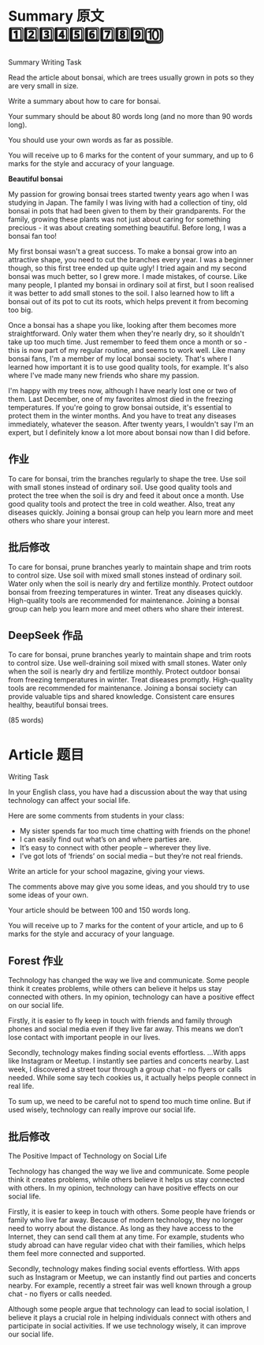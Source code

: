# Summary 原文 1️⃣2️⃣3️⃣4️⃣5️⃣6️⃣7️⃣8️⃣9️⃣🔟

Summary Writing Task

Read the article about bonsai, which are trees usually grown in pots so they are very small in size.

Write a summary about how to care for bonsai.

Your summary should be about 80 words long (and no more than 90 words long).

You should use your own words as far as possible.

You will receive up to 6 marks for the content of your summary, and up to 6 marks for the style and accuracy of your language.

**Beautiful bonsai**

My passion for growing bonsai trees started twenty years ago when I was studying in Japan. The family I was living with had a collection of tiny, old bonsai in pots that had been given to them by their grandparents. For the family, growing these plants was not just about caring for something precious - it was about creating something beautiful. Before long, I was a bonsai fan too!

My first bonsai wasn't a great success. To make a bonsai grow into an attractive shape, you need to cut the branches every year. I was a beginner though, so this first tree ended up quite ugly! I tried again and my second bonsai was much better, so I grew more. I made mistakes, of course. Like many people, I planted my bonsai in ordinary soil at first, but I soon realised it was better to add small stones to the soil. I also learned how to lift a bonsai out of its pot to cut its roots, which helps prevent it from becoming too big.

Once a bonsai has a shape you like, looking after them becomes more straightforward. Only water them when they're nearly dry, so it shouldn't take up too much time. Just remember to feed them once a month or so - this is now part of my regular routine, and seems to work well. Like many bonsai fans, I'm a member of my local bonsai society. That's where I learned how important it is to use good quality tools, for example. It's also where I've made many new friends who share my passion.

I'm happy with my trees now, although I have nearly lost one or two of them. Last December, one of my favorites almost died in the freezing temperatures. If you're going to grow bonsai outside, it's essential to protect them in the winter months. And you have to treat any diseases immediately, whatever the season. After twenty years, I wouldn't say I'm an expert, but I definitely know a lot more about bonsai now than I did before.

## 作业
To care for bonsai, trim the branches regularly to shape the tree. Use soil with small stones instead of ordinary soil. Use good quality tools and protect the tree when the soil is dry and feed it about once a month. Use good quality tools and protect the tree in cold weather. Also, treat any diseases quickly. Joining a bonsai group can help you learn more and meet others who share your interest.

## 批后修改
To care for bonsai, prune branches yearly to maintain shape and trim roots to control size. Use soil with mixed small stones instead of ordinary soil. Water only when the soil is nearly dry and fertilize monthly. Protect outdoor bonsai from freezing temperatures in winter. Treat any diseases quickly. High-quality tools are recommended for maintenance. Joining a bonsai group can help you learn more and meet others who share their interest.

## DeepSeek 作品
To care for bonsai, prune branches yearly to maintain shape and trim roots to control size. Use well-draining soil mixed with small stones. Water only when the soil is nearly dry and fertilize monthly. Protect outdoor bonsai from freezing temperatures in winter. Treat diseases promptly. High-quality tools are recommended for maintenance. Joining a bonsai society can provide valuable tips and shared knowledge. Consistent care ensures healthy, beautiful bonsai trees.

(85 words)

# Article 题目
Writing Task

In your English class, you have had a discussion about the way that using technology can affect your social life.

Here are some comments from students in your class:
- My sister spends far too much time chatting with friends on the phone!
- I can easily find out what’s on and where parties are.
- It’s easy to connect with other people – wherever they live.
- I’ve got lots of ‘friends’ on social media – but they’re not real friends.

Write an article for your school magazine, giving your views.

The comments above may give you some ideas, and you should try to use some ideas of your own.

Your article should be between 100 and 150 words long.

You will receive up to 7 marks for the content of your article, and up to 6 marks for the style and accuracy of your language.

## Forest 作业
Technology has changed the way we live and communicate. Some people think it creates problems, while others can believe it helps us stay connected with others. In my opinion, technology can have a positive effect on our social life.

Firstly, it is easier to fly keep in touch with friends and family through phones and social media even if they live far away. This means we don’t lose contact with important people in our lives.

Secondly, technology makes finding social events effortless. …With apps like Instagram or Meetup. I instantly see parties and concerts nearby. Last week, I discovered a street tour through a group chat - no flyers or calls needed. While some say tech cookies us, it actually helps people connect in real life.

To sum up, we need to be careful not to spend too much time online. But if used wisely, technology can really improve our social life.

## 批后修改
The Positive Impact of Technology on Social Life

Technology has changed the way we live and communicate. Some people think it creates problems, while others believe it helps us stay connected with others. In my opinion, technology can have positive effects on our social life.

Firstly, it is easier to keep in touch with others. Some people have friends or family who live far away. Because of modern technology, they no longer need to worry about the distance. As long as they have access to the Internet, they can send call them at any time. For example, students who study abroad can have regular video chat with their families, which helps them feel more connected and supported.

Secondly, technology makes finding social events effortless. With apps such as Instagram or Meetup, we can instantly find out parties and concerts nearby. For example, recently a street fair was well known through a group chat - no flyers or calls needed.

Although some people argue that technology can lead to social isolation, I believe it plays a crucial role in helping individuals connect with others and participate in social activities. If we use technology wisely, it can improve our social life.
